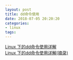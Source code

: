 ```yaml
---
layout: post
title: dd命令使用
date: 2018-07-05 20:20:20
categories:
- linux
tags:
---
```


[Linux 下的dd命令使用详解](https://blog.csdn.net/noviblue/article/details/56012275)  
[Linux 下的dd命令使用详解(摘录)](http://www.cnblogs.com/jikexianfeng/p/6103500.html)  